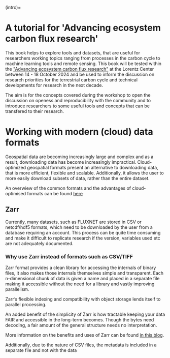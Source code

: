 (intro)=
# A tutorial for 'Advancing ecosystem carbon flux research'

This book helps to explore tools and datasets, that are useful for researchers working topics ranging from processes in the carbon cycle to machine learning tools and remote sensing. This book will be tested within the ["Advancing ecosystem carbon flux research"](https://www.lorentzcenter.nl/advancing-ecosystem-carbon-flux-research.html) at the Lorentz Center between 14 - 18 October 2024 and be used to inform the discussion on research priorities for the terrestrial carbon cycle and technical developments for research in the next decade. 

The aim is for the concepts covered during the workshop to open the discussion on openess and reproducibility with the community and to introduce researchers to some useful tools and concepts that can be transfered to their research. 

# Working with modern (cloud) data formats
Geospatial data are becoming increasingly large and complex and as a result, downloading data has become increasingly impractical. Cloud-optimized geospatial formats present an alternative to downloading data, that is more efficient, flexible and scalable. Additionally, it allows the user to more easily download subsets of data, rather than the entire dataset.

An overwiew of the common formats and the advantages of cloud-optimised formats can be found [here](https://guide.cloudnativegeo.org/)

## Zarr
Currently, many datasets, such as FLUXNET are stored in CSV or netcdf/hdf5 formats, which need to be downloaded by the user from a database requiring an account. This process can be quite time consuming and make it difficult to replicate research if the version, variables used etc are not adequately documented. 

### Why use Zarr instead of formats such as CSV/TIFF

Zarr format provides a clean library for accessing the internals of binary files, it also makes those internals themselves simple and transparent. Each n-dimensional chunk of data is given a name and placed in a separate file making it accessible without the need for a library and vastly improving parallelism.

Zarr’s flexible indexing and compatibility with object storage lends itself to parallel processing. 

An added benefit of the simplicity of Zarr is how tractable keeping your data FAIR and accessible in the long-term becomes. Though the bytes need decoding, a fair amount of the general structure needs no interpretation. 

More information on the benefits and uses of Zarr can be found [in this blog](https://medium.com/open-source-science-initiative/why-i-zarr-ee64eb7ffbf8).

Additionally, due to the nature of CSV files, the metadata is included in a separate file and not with the data


